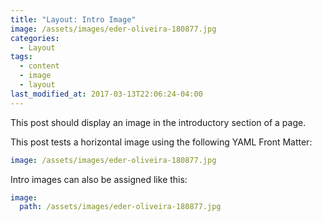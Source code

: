 ```yaml
---
title: "Layout: Intro Image"
image: /assets/images/eder-oliveira-180877.jpg
categories:
  - Layout
tags:
  - content
  - image
  - layout
last_modified_at: 2017-03-13T22:06:24-04:00
---
```


This post should display an image in the introductory section of a page.

This post tests a horizontal image using the following YAML Front Matter:

```yaml
image: /assets/images/eder-oliveira-180877.jpg
```

Intro images can also be assigned like this:

```yaml
image:
  path: /assets/images/eder-oliveira-180877.jpg
```